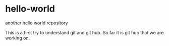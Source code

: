 # hello-world
another hello world repository

This is a first try to understand git and git hub. So far it is git hub that we are working on.
